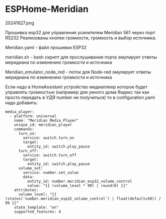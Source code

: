 # ESPHome-Meridian

20241627.png

Прошивка esp32 для управления усилителем Meridian 561 через порт RS232
Реализованы кнопки громкости, громкость и выбор источника.

Meridian.yaml - файл прошивки ESP32

meridian.sh - bash скрипт для прослушивания порта эмулирует ответы меридиана по изменению громкости и источника

Meridian_emulator_node_red - поток для Node-red эмулирует ответы меридиана по изменению громкости и источника

Если надо в HomeAssistant устройство медиаплеер которое будет управлять громкостью (например для умного дома Яндекс так как просто передать в УДЯ number не получиться) то в configuration.yaml надо добавить:
```
media_player:
  - platform: universal
    name: "Meridian Media Player"
    unique_id: meridian_player
    commands:
      turn_on:
        service: switch.turn_on
        target:
          entity_id: switch.play_pause
      turn_off:
        service: switch.turn_off
        target:
          entity_id: switch.play_pause
      volume_set:
        service: number.set_value
        data:
          entity_id: number.meridian_esp32_volume_control
          value: "{{ (volume_level * 99) | round(0) }}"
    attributes:
      volume_level: "{{ (states('number.meridian_esp32_volume_control') | float(default=50)) / 99 }}"
    state_template: "on"
    supported_features: 4
```
